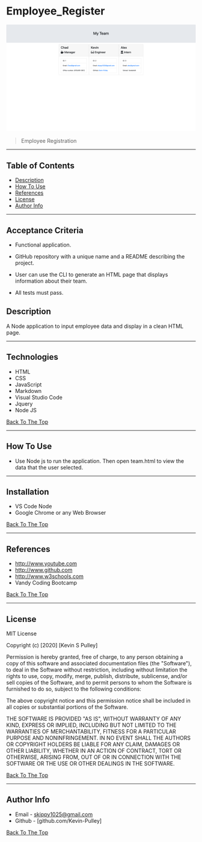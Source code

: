 # Employee_Register

![Project Image](screenshot.png)

>  Employee Registration

---

## Table of Contents

- [Description](#description)
- [How To Use](#how-to-use)
- [References](#references)
- [License](#license)
- [Author Info](#author-info)

---
## Acceptance Criteria

- Functional application.

- GitHub repository with a unique name and a README describing the project.

- User can use the CLI to generate an HTML page that displays information about their team.

- All tests must pass.



## Description

A Node application to input employee data and display in a clean HTML page.

---

## Technologies

- HTML
- CSS
- JavaScript
- Markdown
- Visual Studio Code
- Jquery
- Node JS

[Back To The Top](#Employee_Register)

---

## How To Use
- Use Node js to run the application. Then open team.html to view the data that the user selected.

---

## Installation
- VS Code Node
- Google Chrome or any Web Browser


[Back To The Top](#Employee_Register)

---

## References
- http://www.youtube.com
- http://www.github.com
- http://www.w3schools.com
- Vandy Coding Bootcamp


[Back To The Top](#Employee_Register)

---

## License

MIT License

Copyright (c) [2020] [Kevin S Pulley]

Permission is hereby granted, free of charge, to any person obtaining a copy
of this software and associated documentation files (the "Software"), to deal
in the Software without restriction, including without limitation the rights
to use, copy, modify, merge, publish, distribute, sublicense, and/or sell
copies of the Software, and to permit persons to whom the Software is
furnished to do so, subject to the following conditions:

The above copyright notice and this permission notice shall be included in all
copies or substantial portions of the Software.

THE SOFTWARE IS PROVIDED "AS IS", WITHOUT WARRANTY OF ANY KIND, EXPRESS OR
IMPLIED, INCLUDING BUT NOT LIMITED TO THE WARRANTIES OF MERCHANTABILITY,
FITNESS FOR A PARTICULAR PURPOSE AND NONINFRINGEMENT. IN NO EVENT SHALL THE
AUTHORS OR COPYRIGHT HOLDERS BE LIABLE FOR ANY CLAIM, DAMAGES OR OTHER
LIABILITY, WHETHER IN AN ACTION OF CONTRACT, TORT OR OTHERWISE, ARISING FROM,
OUT OF OR IN CONNECTION WITH THE SOFTWARE OR THE USE OR OTHER DEALINGS IN THE
SOFTWARE.

[Back To The Top](#Employee_Register)

---

## Author Info

- Email - [skippy1025@gmail.com](skippy1025@gmail.com)
- Github - [github.com/Kevin-Pulley]

[Back To The Top](#Employee_Register)

